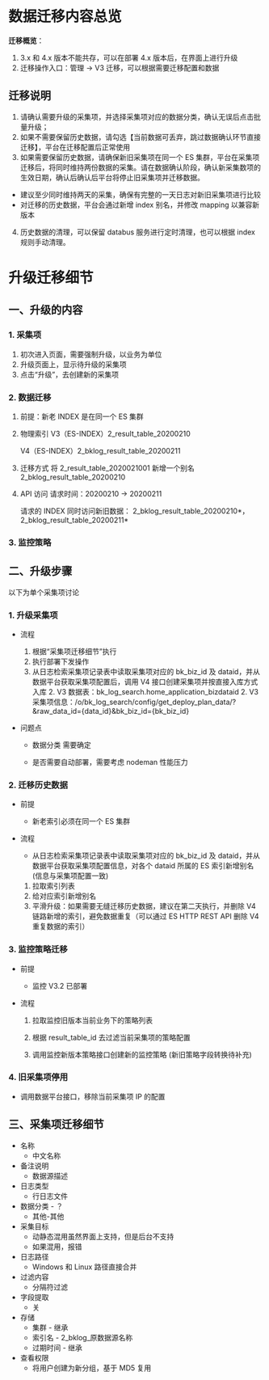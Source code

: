 # 数据迁移内容总览

**迁移概览**：

1. 3.x 和 4.x 版本不能共存，可以在部署 4.x 版本后，在界面上进行升级
2. 迁移操作入口：管理 -> V3 迁移，可以根据需要迁移配置和数据


## 迁移说明
1. 请确认需要升级的采集项，并选择采集项对应的数据分类，确认无误后点击批量升级；
2. 如果不需要保留历史数据，请勾选【当前数据可丢弃，跳过数据确认环节直接迁移】，平台在迁移配置后正常使用
3. 如果需要保留历史数据，请确保新旧采集项在同一个 ES 集群，平台在采集项迁移后，将同时维持两份数据的采集。请在数据确认阶段，确认新采集数项的生效日期，确认后确认后平台将停止旧采集项并迁移数据。
 - 建议至少同时维持两天的采集，确保有完整的一天日志对新旧采集项进行比较
 - 对迁移的历史数据，平台会通过新增 index 别名，并修改 mapping 以兼容新版本
4. 历史数据的清理，可以保留 databus 服务进行定时清理，也可以根据 index 规则手动清理。


# 升级迁移细节

## 一、升级的内容

### 1. 采集项

1. 初次进入页面，需要强制升级，以业务为单位
2. 升级页面上，显示待升级的采集项
3. 点击“升级”，去创建新的采集项

### 2. 数据迁移

1. 前提：新老 INDEX 是在同一个 ES 集群

2. 物理索引
   V3（ES-INDEX）2_result_table_20200210

   V4（ES-INDEX）2_bklog_result_table_20200211

3. 迁移方式
   将 2_result_table_2020021001 新增一个别名 2_bklog_result_table_20200210

4. API 访问
   请求时间：20200210 -> 20200211 

   请求的 INDEX 同时访问新旧数据：
   2_bklog_result_table_20200210*，2_bklog_result_table_20200211*

### 3. 监控策略


## 二、升级步骤

以下为单个采集项讨论

### 1. 升级采集项 

- 流程

  1. 根据“采集项迁移细节”执行
  2. 执行部署下发操作
  3. 从日志检索采集项记录表中读取采集项对应的 bk_biz_id 及 dataid，并从数据平台获取采集项配置后，调用 V4 接口创建采集项并按直接入库方式入库
     2. V3 数据表：bk_log_search.home_application_bizdataid
     2. V3 采集项信息：/o/bk_log_search/config/get_deploy_plan_data/?&raw_data_id={data_id}&bk_biz_id={bk_biz_id}

- 问题点

  - 数据分类 需要确定

  - 是否需要自动部署，需要考虑 nodeman 性能压力

     

### 2. 迁移历史数据

- 前提

  - 新老索引必须在同一个 ES 集群

- 流程

  - 从日志检索采集项记录表中读取采集项对应的 bk_biz_id 及 dataid，并从数据平台获取采集项配置信息，对各个 dataid 所属的 ES 索引新增别名(信息与采集项配置一致)

  1. 拉取索引列表
  2. 给对应索引新增别名
  3. 平滑升级：如果需要无缝迁移历史数据，建议在第二天执行，并删除 V4 链路新增的索引，避免数据重复（可以通过 ES HTTP REST API 删除 V4 重复数据的索引）

### 3. 监控策略迁移

- 前提

  - 监控 V3.2 已部署
- 流程
  1. 拉取监控旧版本当前业务下的策略列表

  2. 根据 result_table_id 去过滤当前采集项的策略配置

  3. 调用监控新版本策略接口创建新的监控策略 (新旧策略字段转换待补充)

### 4. 旧采集项停用

- 调用数据平台接口，移除当前采集项 IP 的配置

  

## 三、采集项迁移细节

- 名称	
  - 中文名称
- 备注说明
  - 数据源描述
- 日志类型
  - 行日志文件
- 数据分类 - ？
  - 其他-其他
- 采集目标
  - 动静态混用虽然界面上支持，但是后台不支持
  - 如果混用，报错
- 日志路径
  - Windows 和 Linux 路径直接合并
- 过滤内容
  - 分隔符过滤
- 字段提取
  - 关
- 存储
  - 集群 - 继承
  - 索引名 - 2_bklog_原数据源名称
  - 过期时间 - 继承
- 查看权限
  - 将用户创建为新分组，基于 MD5 复用